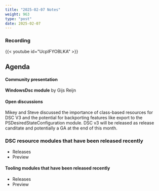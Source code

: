 ```yaml
---
title: "2025-02-07 Notes"
weight: 963
type: "post"
date: 2025-02-07
---
```


### Recording

{{< youtube id="UcpIFYOBLKA" >}}

## Agenda

#### Community presentation

**WindowsDsc module** by Gijs Reijn

#### Open discussions

Mikey and Steve discussed the importance of class-based resources for DSC V3 and the potential for backporting features like export to the PSDesiredStateConfiguration module. DSC v3 will be released as release canditate and potentially a GA at the end of this month.

### DSC resource modules that have been released recently

- Releases
- Preview

#### Tooling modules that have been released recently

- Releases
- Preview

